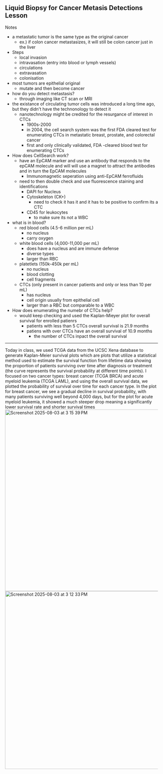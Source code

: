 ## Liquid Biopsy for Cancer Metasis Detections Lesson
Notes
- a metastatic tumor is the same type as the original cancer
  - ex.) if colon cancer metastasizes, it will still be colon cancer just in the liver  
- Steps
  - local invasion
  - intravasation (entry into blood or lymph vessels)
  - circulations
  - extravasation
  - colonisation
- most tumors are epithelial original
  - mutate and then become cancer
- how do you detect metastasis?
  - through imaging like CT scan or MRI
- the existance of circulating tumor cells was introduced a long time ago, but they didn't have the technonology to detect it
  - nanotechnology might be credited for the resurgance of interest in CTCs
    - 1900s-2000
    - in 2004, the cell search system was the first FDA cleared test for enumerating CTCs in metastatic breast, prostate, and colorectal cancer
    - first and only clinically validated, FDA -cleared blood test for enumerating CTCs
- How does CellSearch work?
  - have an EpCAM marker and use an antibody that responds to the epCAM molecule and will will use a magnet to attract the antibodies and in turn the EpCAM molecules
    - Immunomagnetic seperation using anti-EpCAM ferrofluids
  - need to then double check and use fluorescence staining and identifications
    - DAPI for Nucleus
    - Cytoskeleton (CK+)
      - need to check it has it and it has to be positive to confirm its a CTC
    - CD45 for leukocytes
      - to make sure its not a WBC
- what is in blood?
  - red blood cells (4.5-6 million per mL)
    - no nucleus
    - carry oxygen
  - white blood cells (4,000-11,000 per mL)
    - does have a nucleus and are immune defense
    - diverse types
    - larger than RBC
  - platetlets (150k-450k per mL)
    - no nucleus
    - blood clotting
    - cell fragments
  - CTCs (only present in cancer patients and only or less than 10 per mL)
    - has nucleus
    - cell origin usually from epithelial cell
    - larger than a RBC but comparable to a WBC
- How does enumerating the numebr of CTCs help?
  - would keep checking and used the Kaplan-Mieyer plot for overall survival for enrolled patienrs
    - patients with less than 5 CTCs overall survival is 21.9 months
    - patiens with over CTCs have an overall survival of 10.9 months
      - the number of CTCs inpact the overall survival
-----------------------------------------------------------------------------------------
Today in class, we used TCGA data from the UCSC Xena database to generate Kaplan-Meier survival plots which are plots that utilize a statistical method used to estimate the survival function from lifetime data showing the proportion of patients surviving over time after diagnosis or treatment (the curve represents the survival probability at different time points). I focused on two cancer types: breast cancer (TCGA BRCA) and acute myeloid leukemia (TCGA LAML), and using the overall survival data, we plotted the probability of survival over time for each cancer type.
In the plot for breast cancer, we see a gradual decline in survival probability, with many patients surviving well beyond 4,000 days, but for the plot for acute myeloid leukemia, it showed a much steeper drop meaning a significantly lower survival rate and shorter survival times
<img width="824" height="598" alt="Screenshot 2025-08-03 at 3 15 39 PM" src="https://github.com/user-attachments/assets/081b3eb2-1380-4e06-a95a-53950edcd19e" />
<img width="819" height="586" alt="Screenshot 2025-08-03 at 3 12 33 PM" src="https://github.com/user-attachments/assets/b7329e06-7acf-4ec0-9802-be468d1a6938" />


